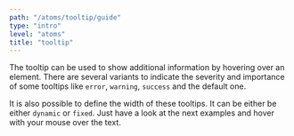 ```yaml
---
path: "/atoms/tooltip/guide"
type: "intro"
level: "atoms"
title: "tooltip"
---
```


The tooltip can be used to show additional information by hovering over an element. There are several variants to indicate the severity and importance of some tooltips like `error`, `warning`, `success` and the default one.

It is also possible to define the width of these tooltips. It can be either be either `dynamic` or `fixed`. Just have a look at the next examples and hover with your mouse over the text.
